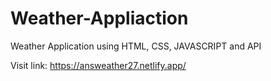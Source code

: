 # Weather-Appliaction
Weather Application using HTML, CSS, JAVASCRIPT and API

Visit link: https://answeather27.netlify.app/
